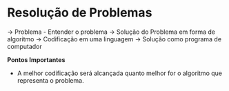 # Resolução de Problemas

-> Problema - Entender o problema
-> Solução do Problema em forma de algoritmo
-> Codificação em uma linguagem
-> Solução como programa de computador

**Pontos Importantes**

- A melhor codificação será alcançada quanto melhor for o algoritmo que representa o problema.
